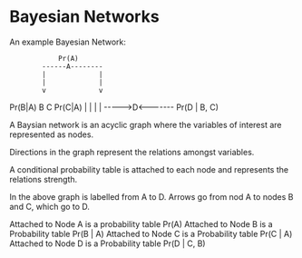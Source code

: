 # Bayesian Networks

An example Bayesian Network:

                Pr(A)
            ------A--------
            |             |
            |             |
            v             v
   Pr(B|A)  B             C  Pr(C|A)
            |             |
            |             |
            ----->D<-------
              Pr(D | B, C)

A Baysian network is an acyclic graph where the variables of interest are represented as nodes.

Directions in the graph represent the relations amongst variables. 

A conditional probability table is attached to each node and represents the relations strength.

In the above graph is labelled from A to D.
Arrows go from nod A to nodes B and C, which go to D.

Attached to Node A is a probability table Pr(A)
Attached to Node B is a Probability table Pr(B | A)
Attached to Node C is a Probability table Pr(C | A)
Attached to Node D is a Probability table Pr(D | C, B)


      